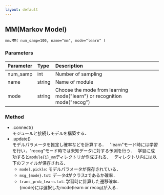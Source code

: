 ```yaml
---
layout: default
---
```

## MM(Markov Model)

```
mm.MM( num_samp=100, name="mm", mode="learn" )
```
### Parameters

| Parameter | Type | Description |
|:----------|:-----|:------------|
| num_samp  | int | Number of sampling |
| name      | string | Name of module |
| mode      | string | Choose the mode from learning mode("learn") or recognition mode("recog") |

### Method

- .connect()  
    モジュールと接続しモデルを構築する．
- .update()  
    モデルパラメータを推定し確率などを計算する．　 
    "learn"モード時には学習を行い，"recog"モード時では未知データに対する予測を行う．　 
    学習に成功すると`module{i}_mm`ディレクトリが作成される．　 
    ディレクトリ内には以下のファイルが保存される．
    - `model.pickle`: モデルパラメータが保存されている．
    - `msg_{mode}.txt`: データdがクラスzであるか確率．
    - `trans_prob_learn.txt`: 学習時に計算した遷移確率．  
    {mode}には選択したmode(learn or recog)が入る．